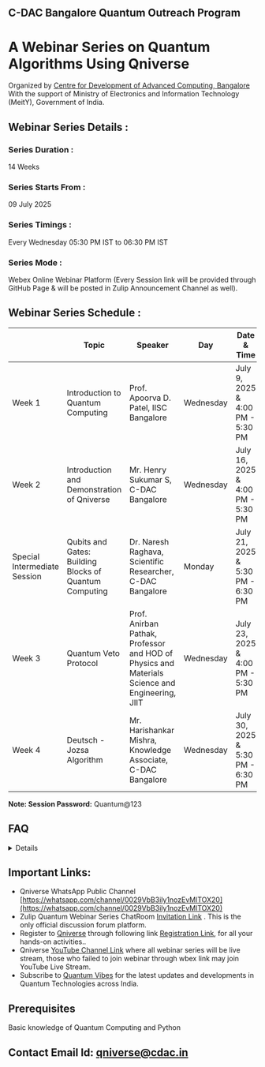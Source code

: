 ## C-DAC Bangalore Quantum Outreach Program

# A Webinar Series on Quantum Algorithms Using Qniverse

Organized by [Centre for Development of Advanced Computing, Bangalore](https://www.cdac.in/) With the support of Ministry of Electronics and Information Technology (MeitY), Government of India.

## Webinar Series Details :

### Series Duration :
14 Weeks

### Series Starts From : 
09 July 2025 

### Series Timings : 
Every Wednesday 05:30 PM IST to 06:30 PM IST

### Series Mode : 
Webex Online Webinar Platform 
(Every Session link will be provided through  GitHub Page & will be posted in Zulip Announcement Channel as well).

## Webinar Series Schedule :

|  | Topic                             | Speaker              | Day        | Date & Time               | Session Link  | Quiz |
|------|-----------------------------------|----------------------|------------|----------------------------------|--------------|---|
| Week 1  | Introduction to Quantum Computing | Prof. Apoorva D. Patel, IISC Bangalore | Wednesday  | July 9, 2025 & 4:00 PM  - 5:30 PM | [Click Here](https://quantumacc.webex.com/quantumacc/j.php?MTID=m4c84fa60b2fb00aa9215f32ae84b7022)| |
| Week 2    | Introduction and Demonstration of Qniverse | Mr. Henry Sukumar S, C-DAC Bangalore | Wednesday  | July 16, 2025 & 4:00 PM  - 5:30 PM | [Click Here](https://quantumacc.webex.com/quantumacc/j.php?MTID=m06ec069364da3749e582e6a3b6346256)|[Take A Quiz](https://forms.gle/JowWzVPXGqpupDbm9) |
| Special Intermediate Session    | Qubits and Gates: Building Blocks of Quantum Computing | Dr. Naresh Raghava, Scientific Researcher, C-DAC Bangalore | Monday  | July 21, 2025 & 5:30 PM  - 6:30 PM |[Click Here](https://quantumacc.webex.com/quantumacc/j.php?MTID=m1ac368ecafc35060556d355a7cff5080)| [Take A Quiz](https://forms.gle/vGu155KGiamrUetz8) |
| Week 3    | Quantum Veto Protocol | Prof. Anirban Pathak, Professor and HOD of Physics and Materials Science and Engineering, JIIT | Wednesday  | July 23, 2025 & 4:00 PM  - 5:30 PM |[Click Here](https://quantumacc.webex.com/quantumacc/j.php?MTID=mc878ae5f298b1fb3d2dc501ee456d037)|[Take A Quiz](https://forms.gle/hTFV1CLM95TymNhB8) |
| Week 4    | Deutsch - Jozsa Algorithm | Mr. Harishankar Mishra, Knowledge Associate, C-DAC Bangalore | Wednesday  | July 30, 2025 & 5:30 PM  - 6:30 PM |[Click Here](https://quantumacc.webex.com/quantumacc/j.php?MTID=mce95e78096f808bc72100de722f1f6b1)|[Take a Quiz](https://forms.gle/9Cea6YqUP5csQf4UA)|

**Note: Session Password:** Quantum@123
## FAQ
<Details>

### 1. Who can attend this webinar series?
• Anyone with basic knowledge of Quantum Computing and Python programming including students, researchers, faculty, and working professionals.

### 2. Is there any registration fee?
• No, the webinar series is completely free of charge.

### 3. Do I need to register?
• Yes, registration is required. Every Session link will be provided through GitHub Page & will be posted in Zulip Announcement Channel as well

### 4. What is the duration and format of the webinar?
• The series runs for 14 weeks, with one session every Wednesday 4 PM - 5 PM, conducted online through Webex & Youtube Live Stream.

### 5. Will the sessions be recorded?
• Yes, recordings and slides/materials will be made available after each session, Recordings will be available on [Qniverse YouTube Channel](https://www.youtube.com/@qniversedotin) & Slides/Materials will be made available at [Qniverse Zulip Chatroom](https://qniverse.zulipchat.com/) and [Github](https://github.com/C-DAC-Bengaluru/Quantum-Algorithms-Webinar-Series)

### 6. I am unable to join through the Webex link (room full). How can I attend the live session?
• If the Webex room is full, please join the session via the [YouTube live Stream](https://www.youtube.com/@qniversedotin).

### 7. Is there a discussion forum for Webinar-related queries?
• Yes, a discussion forum is available at [Qniverse Zulip Chatroom](https://qniverse.zulipchat.com/), Qniverse Zulip ChatRoom [Invitation Link](https://qniverse.zulipchat.com/join/dlrumfd5l26jhsh5lo6y7knl/)

### 8. I was not available to attend the live sessions.
• No problem! Session recordings [YouTube links](https://www.youtube.com/@qniversedotin) and session slides will be made
available via the [GitHub repository](https://github.com/C-DAC-Bengaluru/Quantum-Algorithms-Webinar-Series), so you can catch up at your convenience.

### 9. When will I receive the participation certificate?
• Only e-Certificate will be issued by C-DAC for participation, e-Certificate will be issued after the completion of the 14-week series.

### 10. What is the Attendance Criteria of getting participation certificate?
• Your Webinar Attendance must be 75% or Above.

### 11 I failed to attend the webinar live session through webex due to some reason how can I mark my attendance ?
• If you were unable to attend the webinar session live through Webex, you can still watch the recorded session on YouTube. After watching, please make sure to mark your attendance by clicking the attendance link provided in the video description of that Particular Session. [Qniverse Youtube Channel](https://www.youtube.com/@qniversedotin/playlists)

### 12. I want to attend Qniverse Developer Exam to get Certified, How Can I attend?
• You may send email to qniverse@cdac.in for inquiries, and also, close to the end of the program, we shall announce the details to all the participants.

### 13. I comsumed all my free credits on Qniverse, how can I purchase more credit ?
• You may send email to qniverse@cdac.in to purchase more credits
  
</Details>


## Important Links:

- Qniverse WhatsApp Public Channel [https://whatsapp.com/channel/0029VbB3ily1nozEvMlTOX20](https://whatsapp.com/channel/0029VbB3ily1nozEvMlTOX20)
- Zulip Quantum Webinar Series ChatRoom [Invitation Link](https://qniverse.zulipchat.com/join/dlrumfd5l26jhsh5lo6y7knl/) . This is the only official discussion forum platform.
- Register to [Qniverse](https://qniverse.in/) through following link [Registration Link](https://qniverse.in/register/), for all your hands-on activities..
- Qniverse [YouTube Channel Link](https://www.youtube.com/@qniversedotin) where all webinar series will be live stream, those who failed to join webinar through wbex link may join YouTube Live Stream.
- Subscribe to [Quantum Vibes](https://quantumindia.net/quantum-vibes-newsletter-subscription2/) for the latest updates and developments in Quantum Technologies across India.



## Prerequisites 
Basic knowledge of Quantum Computing and Python

## Contact Email Id: qniverse@cdac.in
